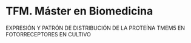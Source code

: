 # TFM. Máster en Biomedicina
EXPRESIÓN Y PATRÓN DE DISTRIBUCIÓN DE LA PROTEÍNA TMEM5 EN FOTORRECEPTORES EN CULTIVO
